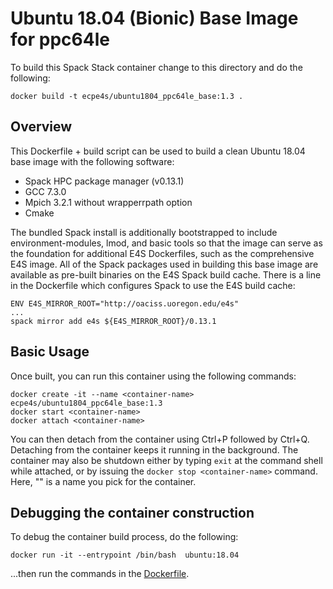 # Ubuntu 18.04 (Bionic) Base Image for ppc64le

To build this Spack Stack container change to this directory and do the
following:

```
docker build -t ecpe4s/ubuntu1804_ppc64le_base:1.3 .
```

## Overview

This Dockerfile + build script can be used to build a clean Ubuntu 18.04 base image with the following software:
* Spack HPC package manager (v0.13.1)
* GCC 7.3.0
* Mpich 3.2.1 without wrapperrpath option
* Cmake

The bundled Spack install is additionally bootstrapped to include environment-modules, lmod, and basic tools so that the image can serve as the foundation for additional E4S Dockerfiles, such as the comprehensive E4S image. All of the Spack packages used in building this base image are available as pre-built binaries on the E4S Spack build cache. There is a line in the Dockerfile which configures Spack to use the E4S build cache:
```
ENV E4S_MIRROR_ROOT="http://oaciss.uoregon.edu/e4s"
...
spack mirror add e4s ${E4S_MIRROR_ROOT}/0.13.1
```

## Basic Usage

Once built, you can run this container using the following commands:
```
docker create -it --name <container-name> ecpe4s/ubuntu1804_ppc64le_base:1.3
docker start <container-name>
docker attach <container-name>
```

You can then detach from the container using Ctrl+P followed by Ctrl+Q. Detaching from the container keeps it running in the background. The container may also be shutdown either by typing `exit` at the command shell while attached, or by issuing the `docker stop <container-name>` command. Here, "<container-name>" is a name you pick for the container.

## Debugging the container construction

To debug the container build process, do the following:

```
docker run -it --entrypoint /bin/bash  ubuntu:18.04
```

...then run the commands in the [Dockerfile](Dockerfile).

